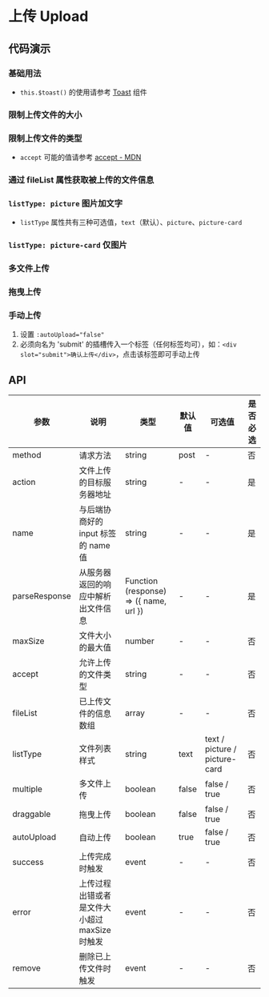 # 上传 Upload

## 代码演示

### 基础用法

- `this.$toast()` 的使用请参考 [Toast](./toast.md) 组件

<ClientOnly>
  <demo-upload-1 />
</ClientOnly>

### 限制上传文件的大小

<ClientOnly>
  <demo-upload-2 />
</ClientOnly>

### 限制上传文件的类型

- `accept` 可能的值请参考 [accept - MDN](https://developer.mozilla.org/en-US/docs/Web/HTML/Element/input/file#accept)

<ClientOnly>
  <demo-upload-3 />
</ClientOnly>

### 通过 fileList 属性获取被上传的文件信息

<ClientOnly>
  <demo-upload-4 />
</ClientOnly>

### `listType: picture` 图片加文字

- `listType` 属性共有三种可选值，`text`（默认）、`picture`、`picture-card`

<ClientOnly>
  <demo-upload-5 />
</ClientOnly>

### `listType: picture-card` 仅图片

<ClientOnly>
  <demo-upload-6 />
</ClientOnly>

### 多文件上传

<ClientOnly>
  <demo-upload-7 />
</ClientOnly>

### 拖曳上传

<ClientOnly>
  <demo-upload-8 />
</ClientOnly>

### 手动上传

1. 设置 `:autoUpload="false"`
2. 必须向名为 'submit' 的插槽传入一个标签（任何标签均可），如：`<div slot="submit">确认上传</div>`，点击该标签即可手动上传

<ClientOnly>
  <demo-upload-9 />
</ClientOnly>

## API

| 参数          | 说明                                          | 类型                                   | 默认值 | 可选值                        | 是否必选 |
| ------------- | --------------------------------------------- | -------------------------------------- | ------ | ----------------------------- | -------- |
| method        | 请求方法                                      | string                                 | post   | -                             | 否       |
| action        | 文件上传的目标服务器地址                      | string                                 | -      | -                             | 是       |
| name          | 与后端协商好的 input 标签的 name 值           | string                                 | -      | -                             | 是       |
| parseResponse | 从服务器返回的响应中解析出文件信息            | Function (response) => ({ name, url }) | -      | -                             | 是       |
| maxSize       | 文件大小的最大值                              | number                                 | -      | -                             | 否       |
| accept        | 允许上传的文件类型                            | string                                 | -      | -                             | 否       |
| fileList      | 已上传文件的信息数组                          | array                                  | -      | -                             | 否       |
| listType      | 文件列表样式                                  | string                                 | text   | text / picture / picture-card | 否       |
| multiple      | 多文件上传                                    | boolean                                | false  | false / true                  | 否       |
| draggable     | 拖曳上传                                      | boolean                                | false  | false / true                  | 否       |
| autoUpload    | 自动上传                                      | boolean                                | true   | false / true                  | 否       |
| success       | 上传完成时触发                                | event                                  | -      | -                             | 否       |
| error         | 上传过程出错或者是文件大小超过 maxSize 时触发 | event                                  | -      | -                             | 否       |
| remove        | 删除已上传文件时触发                          | event                                  | -      | -                             | 否       |
